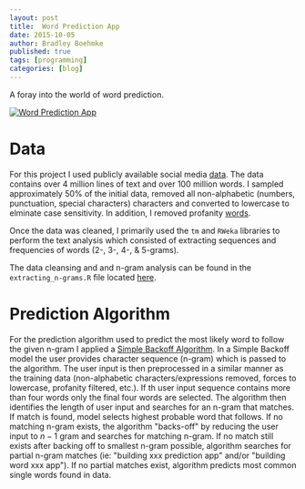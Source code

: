 ```yaml
---
layout: post
title:  Word Prediction App
date: 2015-10-05
author: Bradley Boehmke
published: true
tags: [programming]
categories: [blog]
---
```


A foray into the world of word prediction.

[![Word Prediction App](http://bradleyboehmke.github.io/figure/source/word-prediction-app/2015-12-28-word-prediction-app/ScreenShot.png)](https://bradleyboehmke.shinyapps.io/word_prediction_app)
<!--more-->

# Data
For this project I used publicly available social media [data](http://www.corpora.heliohost.org/index.html).  The data contains over 4 million lines of text and over 100 million words.  I sampled approximately 50% of the initial data, removed all non-alphabetic (numbers, punctuation, special characters) characters and converted to lowercase to elminate case sensitivity.  In addition, I removed profanity [words](https://github.com/shutterstock/List-of-Dirty-Naughty-Obscene-and-Otherwise-Bad-Words/blob/master/en).

Once the data was cleaned, I primarily used the `tm` and `RWeka` libraries to perform the text analysis which consisted of extracting sequences and frequencies of words (2-, 3-, 4-, & 5-grams).

The data cleansing and and n-gram analysis can be found in the `extracting_n-grams.R` file located [here](https://github.com/bradleyboehmke/word_prediction_app).

# Prediction Algorithm
For the prediction algorithm used to predict the most likely word to follow the given n-gram I applied a [Simple Backoff Algorithm](http://en.wikipedia.org/wiki/Katz%27s_back-off_model).  In a Simple Backoff model the user provides character sequence (n-gram) which is passed to the algorithm.  The user input is then preprocessed in a similar manner as the training data (non-alphabetic characters/expressions removed, forces to lowercase, profanity filtered, etc.).  If th user input sequence contains more than four words only the final four words are selected.  The algorithm then identifies the length of user input and searches for an n-gram that matches.  If match is found, model selects highest probable word that follows.  If no matching n-gram exists, the algorithm "backs-off" by reducing the user input to $n-1$ gram and searches for matching n-gram.  If no match still exists after backing off to smallest n-gram possible, algorithm searches for partial n-gram matches (ie: "building xxx prediction app" and/or "building word xxx app").  If no partial matches exist, algorithm predicts most common single words found in data.

